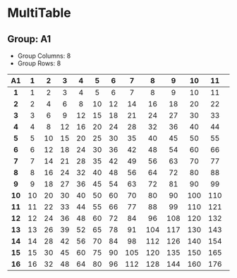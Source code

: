 # MultiTable
## Group: A1

- Group Columns: 8
- Group Rows: 8

|   A1 |    1 |    2 |    3 |    4 |    5 |    6 |    7 |    8 |    9 |   10 |   11 |   12 |   13 |   14 |   15 |   16 | 
|:----:|:----:|:----:|:----:|:----:|:----:|:----:|:----:|:----:|:----:|:----:|:----:|:----:|:----:|:----:|:----:|:----:|
|**1**| 1 | 2 | 3 | 4 | 5 | 6 | 7 | 8 | 9 | 10 | 11 | 12 | 13 | 14 | 15 | 16 |
|**2**| 2 | 4 | 6 | 8 | 10 | 12 | 14 | 16 | 18 | 20 | 22 | 24 | 26 | 28 | 30 | 32 |
|**3**| 3 | 6 | 9 | 12 | 15 | 18 | 21 | 24 | 27 | 30 | 33 | 36 | 39 | 42 | 45 | 48 |
|**4**| 4 | 8 | 12 | 16 | 20 | 24 | 28 | 32 | 36 | 40 | 44 | 48 | 52 | 56 | 60 | 64 |
|**5**| 5 | 10 | 15 | 20 | 25 | 30 | 35 | 40 | 45 | 50 | 55 | 60 | 65 | 70 | 75 | 80 |
|**6**| 6 | 12 | 18 | 24 | 30 | 36 | 42 | 48 | 54 | 60 | 66 | 72 | 78 | 84 | 90 | 96 |
|**7**| 7 | 14 | 21 | 28 | 35 | 42 | 49 | 56 | 63 | 70 | 77 | 84 | 91 | 98 | 105 | 112 |
|**8**| 8 | 16 | 24 | 32 | 40 | 48 | 56 | 64 | 72 | 80 | 88 | 96 | 104 | 112 | 120 | 128 |
|**9**| 9 | 18 | 27 | 36 | 45 | 54 | 63 | 72 | 81 | 90 | 99 | 108 | 117 | 126 | 135 | 144 |
|**10**| 10 | 20 | 30 | 40 | 50 | 60 | 70 | 80 | 90 | 100 | 110 | 120 | 130 | 140 | 150 | 160 |
|**11**| 11 | 22 | 33 | 44 | 55 | 66 | 77 | 88 | 99 | 110 | 121 | 132 | 143 | 154 | 165 | 176 |
|**12**| 12 | 24 | 36 | 48 | 60 | 72 | 84 | 96 | 108 | 120 | 132 | 144 | 156 | 168 | 180 | 192 |
|**13**| 13 | 26 | 39 | 52 | 65 | 78 | 91 | 104 | 117 | 130 | 143 | 156 | 169 | 182 | 195 | 208 |
|**14**| 14 | 28 | 42 | 56 | 70 | 84 | 98 | 112 | 126 | 140 | 154 | 168 | 182 | 196 | 210 | 224 |
|**15**| 15 | 30 | 45 | 60 | 75 | 90 | 105 | 120 | 135 | 150 | 165 | 180 | 195 | 210 | 225 | 240 |
|**16**| 16 | 32 | 48 | 64 | 80 | 96 | 112 | 128 | 144 | 160 | 176 | 192 | 208 | 224 | 240 | 256 |
